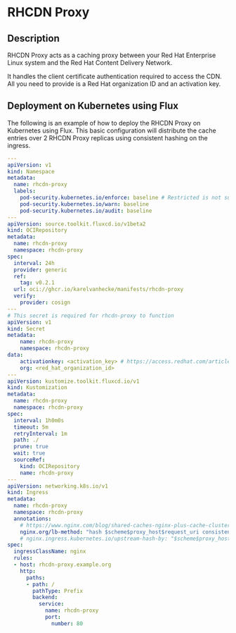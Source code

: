 # RHCDN Proxy

## Description

RHCDN Proxy acts as a caching proxy between your Red Hat Enterprise Linux system and the Red Hat Content Delivery Network.

It handles the client certificate authentication required to access the CDN. All you need to provide is a Red Hat organization ID and an activation key.

## Deployment on Kubernetes using Flux

The following is an example of how to deploy the RHCDN Proxy on Kubernetes using Flux.
This basic configuration will distribute the cache entries over 2 RHCDN Proxy replicas using consistent hashing on the ingress.

```yaml
---
apiVersion: v1
kind: Namespace
metadata:
  name: rhcdn-proxy
  labels:
    pod-security.kubernetes.io/enforce: baseline # Restricted is not supported
    pod-security.kubernetes.io/warn: baseline
    pod-security.kubernetes.io/audit: baseline
---
apiVersion: source.toolkit.fluxcd.io/v1beta2
kind: OCIRepository
metadata:
  name: rhcdn-proxy
  namespace: rhcdn-proxy
spec:
  interval: 24h
  provider: generic
  ref:
    tag: v0.2.1
  url: oci://ghcr.io/karelvanhecke/manifests/rhcdn-proxy
  verify:
    provider: cosign
---
# This secret is required for rhcdn-proxy to function
apiVersion: v1
kind: Secret
metadata:
    name: rhcdn-proxy
    namespace: rhcdn-proxy
data:
    activationkey: <activation_key> # https://access.redhat.com/articles/1378093
    org: <red_hat_organization_id>
---
apiVersion: kustomize.toolkit.fluxcd.io/v1
kind: Kustomization
metadata:
  name: rhcdn-proxy
  namespace: rhcdn-proxy
spec:
  interval: 1h0m0s
  timeout: 5m
  retryInterval: 1m
  path: ./
  prune: true
  wait: true
  sourceRef:
    kind: OCIRepository
    name: rhcdn-proxy
---
apiVersion: networking.k8s.io/v1
kind: Ingress
metadata:
  name: rhcdn-proxy
  namespace: rhcdn-proxy
  annotations:
    # https://www.nginx.com/blog/shared-caches-nginx-plus-cache-clusters-part-1/#Sharding-Your-Cache
    nginx.org/lb-method: "hash $scheme$proxy_host$request_uri consistent" # nginxinc/kubernetes-ingress
    # nginx.ingress.kubernetes.io/upstream-hash-by: "$scheme$proxy_host$request_uri" # kubernetes/ingress-nginx
spec:
  ingressClassName: nginx
  rules:
  - host: rhcdn-proxy.example.org
    http:
      paths:
      - path: /
        pathType: Prefix
        backend:
          service:
            name: rhcdn-proxy
            port:
              number: 80
```
